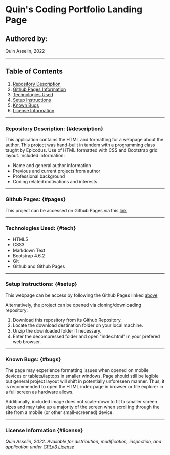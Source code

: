 # Quin's Coding Portfolio Landing Page

## Authored by: 
Quin Asselin, 2022

***

## Table of Contents
1. [Repository Description](#description)
2. [Github Pages Information](#pages)
3. [Technologies Used](#tech)
4. [Setup Instructions](#setup)
5. [Known Bugs](#bugs)
6. [License Information](#license)

*** 

### Repository Description: {#description}
This application contains the HTML and formatting for a webpage about the author. This project was hand-built in tandem with a programming class taught by Epicodus. Use of HTML formatted with CSS and Bootstrap grid layout. 
Included information:
- Name and general author information
- Previous and current projects from author
- Professional background
- Coding related motivations and interests

***

### Github Pages: {#pages}
This project can be accessed on Github Pages via this [link](<Insert Link>)

***

### Technologies Used: {#tech}
- HTML5
- CSS3
- Markdown Text
- Bootstrap 4.6.2
- Git
- Github and Github Pages

***

### Setup Instructions: {#setup}
This webpage can be access by following the Github Pages linked [above](#pages)

Alternatively, the project can be opened via cloning/downloading repository:
1. Download this repository from its Github Repository.
2. Locate the download destination folder on your local machine.
3. Unzip the downloaded folder if necessary.
4. Enter the decompressed folder and open "index.html" in your prefered web browser.
***

### Known Bugs: {#bugs}
The page may experience formatting issues when opened on mobile devices or tablets/laptops in smaller windows. Page should still be legible but general project layout will shift in potentially unforeseen manner. Thus, it is recommended to open the HTML index page in browser or file explorer in a full screen as hardware allows.

Additionally, included image does not scale-down to fit to smaller screen sizes and may take up a majority of the screen when scrolling through the site from a mobile (or other small-screened) device.

***

### License Information {#license}
*Quin Asselin, 2022. Available for distribution, modification, inspection, and application under [GPLv3 License](https://www.gnu.org/licenses/gpl-3.0.en.html)*
